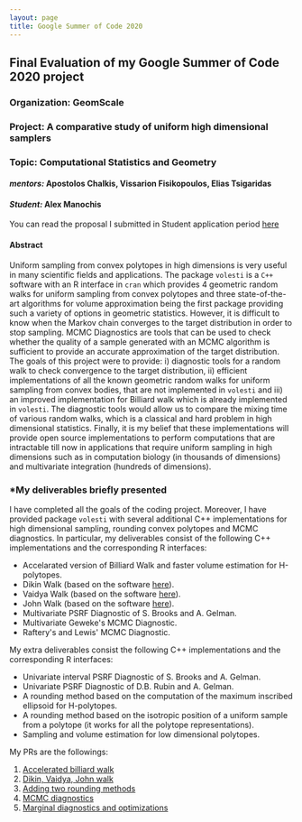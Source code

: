 ```yaml
---
layout: page
title: Google Summer of Code 2020
---
```


## <span style="text-align:center;">Final Evaluation of my Google Summer of Code 2020 project  

### <span style="text-align:center;">Organization: GeomScale  
### <span style="text-align:center;">Project: A comparative study of uniform high dimensional samplers  
### <span style="text-align:center;">Topic:  Computational Statistics and Geometry  

#### *mentors:* Apostolos Chalkis, Vissarion Fisikopoulos, Elias Tsigaridas  
#### *Student:* Alex Manochis

You can read the proposal I submitted in Student application period [here](https://drive.google.com/file/d/1HiUnzKwEE5-PIVtFyS9TvHrgh3wUH5PN/view?usp=sharing)

#### Abstract

Uniform sampling from convex polytopes in high dimensions is very useful in many scientific fields and applications. The package `volesti` is a `C++` software with an R interface in `cran` which provides 4 geometric random walks for uniform sampling from convex polytopes and three state-of-the-art algorithms for volume approximation being the first package providing such a variety of 
options in geometric statistics. However, it is difficult to know when the Markov chain converges to the target distribution in order to stop sampling. MCMC Diagnostics are tools that can be used to check whether the quality of a sample generated with an MCMC algorithm is sufficient to provide an accurate approximation of the target distribution. The goals of this project were to provide: i) diagnostic tools for a random walk to check convergence to the target distribution, ii) efficient implementations of all the known geometric random walks for uniform sampling from convex bodies, that are not implemented in `volesti` and iii) an improved implementation for Billiard walk which is already implemented in `volesti`. The diagnostic tools would allow us to compare the mixing time of various random walks, which is a classical and hard problem in high dimensional statistics. Finally, it is my belief that these implementations will provide open source implementations to perform computations that are intractable till now in applications that require uniform sampling in high dimensions such as in computation biology (in thousands of dimensions) and multivariate integration (hundreds of dimensions). 

### *My deliverables briefly presented  

I have completed all the goals of the coding project. Moreover, I have provided package `volesti` with several additional C++ implementations for high dimensional sampling, rounding convex polytopes and MCMC diagnostics. In particular, my deliverables consist of the following C++ implementations and the corresponding R interfaces:  

- Accelarated version of Billiard Walk and faster volume estimation for H-polytopes.  
- Dikin Walk (based on the software [here](https://github.com/rzrsk/vaidya-walk)).  
- Vaidya Walk (based on the software [here](https://github.com/rzrsk/vaidya-walk)).  
- John Walk (based on the software [here](https://github.com/rzrsk/vaidya-walk)).  
- Multivariate PSRF Diagnostic of S. Brooks and A. Gelman.  
- Multivariate Geweke's MCMC Diagnostic.  
- Raftery's and Lewis' MCMC Diagnostic.  
  
My extra deliverables consist the following C++ implementations and the corresponding R interfaces:  

- Univariate interval PSRF Diagnostic of S. Brooks and A. Gelman.  
- Univariate PSRF Diagnostic of D.B. Rubin and A. Gelman.  
- A rounding method based on the computation of the maximum inscribed ellipsoid for H-polytopes.  
- A rounding method based on the isotropic position of a uniform sample from a polytope (it works for all the polytope representations).  
- Sampling and volume estimation for low dimensional polytopes.  

My PRs are the followings:  

1. [Accelerated billiard walk](https://github.com/GeomScale/volume_approximation/pull/92)  
2. [Dikin, Vaidya, John walk](https://github.com/GeomScale/volume_approximation/pull/88)  
3. [Adding two rounding methods](https://github.com/GeomScale/volume_approximation/pull/96)  
4. [MCMC diagnostics](https://github.com/GeomScale/volume_approximation/pull/106)  
5. [Marginal diagnostics and optimizations](https://github.com/GeomScale/volume_approximation/pull/108)  




